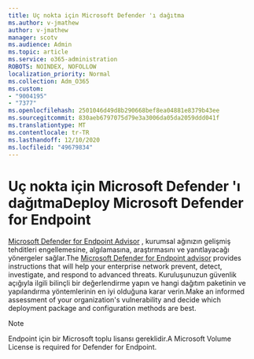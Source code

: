 ```yaml
---
title: Uç nokta için Microsoft Defender 'ı dağıtma
ms.author: v-jmathew
author: v-jmathew
manager: scotv
ms.audience: Admin
ms.topic: article
ms.service: o365-administration
ROBOTS: NOINDEX, NOFOLLOW
localization_priority: Normal
ms.collection: Adm_O365
ms.custom:
- "9004195"
- "7377"
ms.openlocfilehash: 2501046d49d8b290668bef8ea04881e8379b43ee
ms.sourcegitcommit: 830aeb6797075d79e3a3006da05da2059ddd041f
ms.translationtype: MT
ms.contentlocale: tr-TR
ms.lasthandoff: 12/10/2020
ms.locfileid: "49679834"
---
```

# <a name="deploy-microsoft-defender-for-endpoint"></a><span data-ttu-id="0b366-102">Uç nokta için Microsoft Defender 'ı dağıtma</span><span class="sxs-lookup"><span data-stu-id="0b366-102">Deploy Microsoft Defender for Endpoint</span></span>

<span data-ttu-id="0b366-103">[Microsoft Defender for Endpoint Advisor](https://go.microsoft.com/fwlink/?linkid=2146241) , kurumsal ağınızın gelişmiş tehditleri engellemesine, algılamasına, araştırmasını ve yanıtlayacağı yönergeler sağlar.</span><span class="sxs-lookup"><span data-stu-id="0b366-103">The [Microsoft Defender for Endpoint advisor](https://go.microsoft.com/fwlink/?linkid=2146241) provides instructions that will help your enterprise network prevent, detect, investigate, and respond to advanced threats.</span></span> <span data-ttu-id="0b366-104">Kuruluşunuzun güvenlik açığıyla ilgili bilinçli bir değerlendirme yapın ve hangi dağıtım paketinin ve yapılandırma yöntemlerinin en iyi olduğuna karar verin.</span><span class="sxs-lookup"><span data-stu-id="0b366-104">Make an informed assessment of your organization's vulnerability and decide which deployment package and configuration methods are best.</span></span>

> [!NOTE]
> <span data-ttu-id="0b366-105">Endpoint için bir Microsoft toplu lisansı gereklidir.</span><span class="sxs-lookup"><span data-stu-id="0b366-105">A Microsoft Volume License is required for Defender for Endpoint.</span></span>
